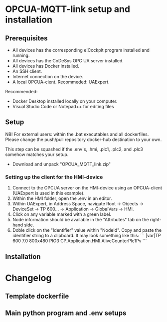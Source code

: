 # OPCUA-MQTT-link setup and installation

## Prerequisites
- All devices has the corresponding e!Cockpit program installed and running. 
- All devices has the CoDeSys OPC UA server installed. 
- All devices has Docker installed. 
- An SSH client.
- Internet connection on the device. 
- A local OPCUA-cient. Recommeded: UAExpert. 

Recommended:
 - Docker Desktop installed locally on your computer.
 - Visual Studio Code or Notepad++ for editing files

## Setup 
NB! For external users: within the .bat executables and all dockerfiles. Please change the push/pull repository docker-hub destination to your own. 

This step can be squashed if the .env's, .hmi, .plc1, .plc2, and .plc3 somehow matches your setup. 
- Download and unpack "OPCUA_MQTT_link.zip"

### Setting up the client for the HMI-device
1. Connect to the OPCUA server on the HMI-device using an OPCUA-client (UAExpert is used in this example). 
2. Within the HMI folder, open the .env in an editor. 
3. Within UAExpert, in Address Space, navigate Root -> Objects -> DeviceSet -> TP 600... -> Application -> GlobalVars -> HMI.
4. Click on any variable marked with a green label. 
5. Node information should be available in the "Attributes" tab on the right-hand side. 
6. Doble click on the "Identifier" value within "NodeId". Copy and paste the identifier string to a clipboard. It may look something like this: 
´´´
|var|TP 600 7.0 800x480 PIO3 CP.Application.HMI.AliveCounterPlc1Pv
´´´

## Installation



# Changelog 

## Template dockerfile

## Main python program and .env setups
